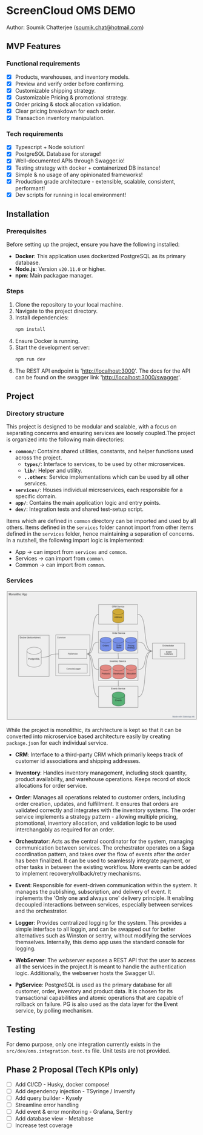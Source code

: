 # ScreenCloud OMS DEMO
Author: Soumik Chatterjee (soumik.chat@hotmail.com)

## MVP Features

### Functional requirements

- [x] Products, warehouses, and inventory models.
- [x] Preview and verify order before confirming.
- [x] Customizable shipping strategy.
- [x] Customizable Pricing & promotional strategy.
- [x] Order pricing & stock allocation validation.
- [x] Clear pricing breakdown for each order.
- [x] Transaction inventory manipulation.

### Tech requirements

- [x] Typescript + Node solution!
- [x] PostgreSQL Database for storage!
- [x] Well-documented APIs through Swagger.io!
- [x] Testing strategy with docker + containerized DB instance!
- [x] Simple & no usage of any opinionated frameworks!
- [x] Production grade architecture - extensible, scalable, consistent, performant!
- [x] Dev scripts for running in local environment!

## Installation

### Prerequisites

Before setting up the project, ensure you have the following installed:

- **Docker**: This application uses dockerized PostgreSQL as its primary database.
- **Node.js**: Version `v20.11.0` or higher.
- **npm**: Main packagae manager.

### Steps

1. Clone the repository to your local machine.
2. Navigate to the project directory.
3. Install dependencies:
    ```bash
    npm install
    ```
4. Ensure Docker is running.
5. Start the development server:
    ```bash
    npm run dev
    ```
6. The REST API endpoint is '<http://localhost:3000>'. The docs for the API can be found on the swagger link '<http://localhost:3000/swagger>'.

## Project

### Directory structure

This project is designed to be modular and scalable, with a focus on separating concerns and ensuring services are loosely coupled.The project is organized into the following main directories:

- **`common/`**: Contains shared utilities, constants, and helper functions used across the project.
  - **`types/`**: Interface to services, to be used by other microservices.
  - **`lib/`**: Helper and utility.
  - **`..others`**: Service implementations which can be used by all other services.
- **`services/`**: Houses individual microservices, each responsible for a specific domain.
- **`app/`**: Contains the main application logic and entry points.
- **`dev/`**: Integration tests and shared test-setup script.

Items which are defined in `common` directory can be imported and used by all others. Items defined in the `services` folder cannot import from other items defined in the `services` folder, hence maintaining a separation of concerns. In a nutshell, the following import logic is implemented:

- App -> can import from `services` and `common`.
- Services -> can import from `common`.
- Common -> can import from `common`.

### Services

![Alt Text](docs/hld.png)

While the project is monolithic, its architecture is kept so that it can be converted into microservice based architecture easily by creating `package.json` for each individual service.

- **CRM**: Interface to a third-party CRM which primarily keeps track of customer id associations and shipping addresses.

- **Inventory**: Handles inventory management, including stock quantity, product availability, and warehouse operations. Keeps record of stock allocations for order service.

- **Order**: Manages all operations related to customer orders, including order creation, updates, and fulfillment. It ensures that orders are validated correctly and integrates with the inventory systems. The order service implements a strategy pattern - allowing multiple pricing, ptomotional, inventory allocation, and validation logic to be used interchangably as required for an order.

- **Orchestrator**: Acts as the central coordinator for the system, managing communication between services. The orchestrator operates on a Saga coordination pattern, and takes over the flow of events after the order has been finalized. It can be used to seamlessly integrate payment, or other tasks in between the existing workflow. More events can be added to implement recovery/rollback/retry mechanisms.

- **Event**: Responsible for event-driven communication within the system. It manages the publishing, subscription, and delivery of event. It inplements the 'Only one and always one' delivery principle. It enabling decoupled interactions between services, especially between services and the orchestrator.

- **Logger**: Provides centralized logging for the system. This provides a simple interface to all loggin, and can be swapped out for better alternatives such as Winston or sentry, without modifying the services themselves. Internally, this demo app uses the standard console for logging.

- **WebServer**: The webserver exposes a REST API that the user to access all the services in the project.It is meant to handle the authentication logic. Additionally, the webserver hosts the Swagger UI.

- **PgService**: PostgreSQL is used as the primary database for all customer, order, inventory and product data. It is chosen for its transactional capabilities and atomic operations that are capable of rollback on failure. PG is also used as the data layer for the Event service, by polling mechanism.

## Testing

For demo purpose, only one integration currently exists in the `src/dev/oms.integration.test.ts` file. Unit tests are not provided.

## Phase 2 Proposal (Tech KPIs only)

- [ ] Add CI/CD - Husky, docker compose!
- [ ] Add dependency injection - TSyringe / Inversify
- [ ] Add query builder - Kysely
- [ ] Streamline error handling
- [ ] Add event & error monitoring - Grafana, Sentry
- [ ] Add database view - Metabase
- [ ] Increase test coverage